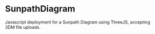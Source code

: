 # SunpathDiagram
Javascript deployment for a Sunpath Diagram using ThreeJS, accepting 3DM file uploads.
